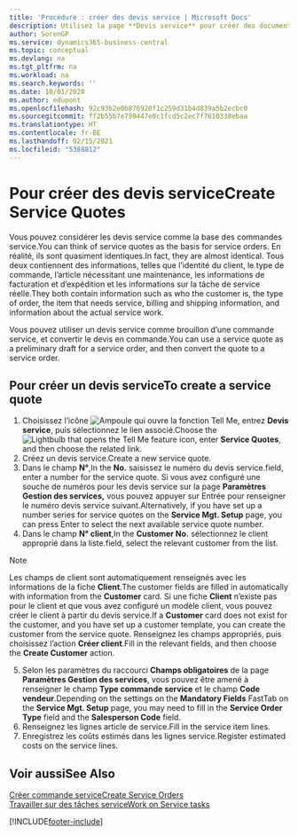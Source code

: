 ```yaml
---
title: 'Procédure : créer des devis service | Microsoft Docs'
description: Utilisez la page **Devis service** pour créer des documents dans lesquels vous saisissez des informations sur un service, tel que réparation et maintenance, pour des articles de service à la demande du client. Vous pouvez utiliser un devis service comme brouillon d’une commande service, et convertir le devis en commande.
author: SorenGP
ms.service: dynamics365-business-central
ms.topic: conceptual
ms.devlang: na
ms.tgt_pltfrm: na
ms.workload: na
ms.search.keywords: ''
ms.date: 10/01/2020
ms.author: edupont
ms.openlocfilehash: 92c93b2e0b876920f1c259d31b4d839a5b2ecbc0
ms.sourcegitcommit: ff2b55b7e790447e0c1fcd5c2ec7f7610338ebaa
ms.translationtype: HT
ms.contentlocale: fr-BE
ms.lasthandoff: 02/15/2021
ms.locfileid: "5388812"
---
```

# <a name="create-service-quotes"></a><span data-ttu-id="4921b-104">Pour créer des devis service</span><span class="sxs-lookup"><span data-stu-id="4921b-104">Create Service Quotes</span></span>
<span data-ttu-id="4921b-105">Vous pouvez considérer les devis service comme la base des commandes service.</span><span class="sxs-lookup"><span data-stu-id="4921b-105">You can think of service quotes as the basis for service orders.</span></span> <span data-ttu-id="4921b-106">En réalité, ils sont quasiment identiques.</span><span class="sxs-lookup"><span data-stu-id="4921b-106">In fact, they are almost identical.</span></span> <span data-ttu-id="4921b-107">Tous deux contiennent des informations, telles que l’identité du client, le type de commande, l’article nécessitant une maintenance, les informations de facturation et d’expédition et les informations sur la tâche de service réelle.</span><span class="sxs-lookup"><span data-stu-id="4921b-107">They both contain information such as who the customer is, the type of order, the item that needs service, billing and shipping information, and information about the actual service work.</span></span>
 
<span data-ttu-id="4921b-108">Vous pouvez utiliser un devis service comme brouillon d’une commande service, et convertir le devis en commande.</span><span class="sxs-lookup"><span data-stu-id="4921b-108">You can use a service quote as a preliminary draft for a service order, and then convert the quote to a service order.</span></span>  
  
## <a name="to-create-a-service-quote"></a><span data-ttu-id="4921b-109">Pour créer un devis service</span><span class="sxs-lookup"><span data-stu-id="4921b-109">To create a service quote</span></span>  
1. <span data-ttu-id="4921b-110">Choisissez l’icône ![Ampoule qui ouvre la fonction Tell Me](media/ui-search/search_small.png "Dites-moi ce que vous voulez faire"), entrez **Devis service**, puis sélectionnez le lien associé.</span><span class="sxs-lookup"><span data-stu-id="4921b-110">Choose the ![Lightbulb that opens the Tell Me feature](media/ui-search/search_small.png "Tell me what you want to do") icon, enter **Service Quotes**, and then choose the related link.</span></span>  
2. <span data-ttu-id="4921b-111">Créez un devis service.</span><span class="sxs-lookup"><span data-stu-id="4921b-111">Create a new service quote.</span></span>  
3. <span data-ttu-id="4921b-112">Dans le champ **N°**,</span><span class="sxs-lookup"><span data-stu-id="4921b-112">In the **No.**</span></span> <span data-ttu-id="4921b-113">saisissez le numéro du devis service.</span><span class="sxs-lookup"><span data-stu-id="4921b-113">field, enter a number for the service quote.</span></span> <span data-ttu-id="4921b-114">Si vous avez configuré une souche de numéros pour les devis service sur la page **Paramètres Gestion des services,** vous pouvez appuyer sur Entrée pour renseigner le numéro devis service suivant.</span><span class="sxs-lookup"><span data-stu-id="4921b-114">Alternatively, if you have set up a number series for service quotes on the **Service Mgt. Setup** page, you can press Enter to select the next available service quote number.</span></span>  
4. <span data-ttu-id="4921b-115">Dans le champ **N° client**,</span><span class="sxs-lookup"><span data-stu-id="4921b-115">In the **Customer No.**</span></span>  <span data-ttu-id="4921b-116">sélectionnez le client approprié dans la liste.</span><span class="sxs-lookup"><span data-stu-id="4921b-116">field, select the relevant customer from the list.</span></span>  

  > [!Note]  
  >  <span data-ttu-id="4921b-117">Les champs de client sont automatiquement renseignés avec les informations de la fiche **Client**.</span><span class="sxs-lookup"><span data-stu-id="4921b-117">The customer fields are filled in automatically with information from the **Customer** card.</span></span> <span data-ttu-id="4921b-118">Si une fiche **Client** n’existe pas pour le client et que vous avez configuré un modèle client, vous pouvez créer le client à partir du devis service.</span><span class="sxs-lookup"><span data-stu-id="4921b-118">If a **Customer** card does not exist for the customer, and you have set up a customer template, you can create the customer from the service quote.</span></span> <span data-ttu-id="4921b-119">Renseignez les champs appropriés, puis choisissez l’action **Créer client**.</span><span class="sxs-lookup"><span data-stu-id="4921b-119">Fill in the relevant fields, and then choose the **Create Customer** action.</span></span>  
  
5. <span data-ttu-id="4921b-120">Selon les paramètres du raccourci **Champs obligatoires** de la page **Paramètres Gestion des services**, vous pouvez être amené à renseigner le champ **Type commande service** et le champ **Code vendeur**.</span><span class="sxs-lookup"><span data-stu-id="4921b-120">Depending on the settings on the **Mandatory Fields** FastTab on the **Service Mgt. Setup** page, you may need to fill in the **Service Order Type** field and the **Salesperson Code** field.</span></span>  
6. <span data-ttu-id="4921b-121">Renseignez les lignes article de service.</span><span class="sxs-lookup"><span data-stu-id="4921b-121">Fill in the service item lines.</span></span>  
7. <span data-ttu-id="4921b-122">Enregistrez les coûts estimés dans les lignes service.</span><span class="sxs-lookup"><span data-stu-id="4921b-122">Register estimated costs on the service lines.</span></span>  
  
## <a name="see-also"></a><span data-ttu-id="4921b-123">Voir aussi</span><span class="sxs-lookup"><span data-stu-id="4921b-123">See Also</span></span>  
[<span data-ttu-id="4921b-124">Créer commande service</span><span class="sxs-lookup"><span data-stu-id="4921b-124">Create Service Orders</span></span>](service-how-to-create-service-orders.md)  
[<span data-ttu-id="4921b-125">Travailler sur des tâches service</span><span class="sxs-lookup"><span data-stu-id="4921b-125">Work on Service tasks</span></span>](service-how-to-work-on-service-tasks.md)  

 

[!INCLUDE[footer-include](includes/footer-banner.md)]
